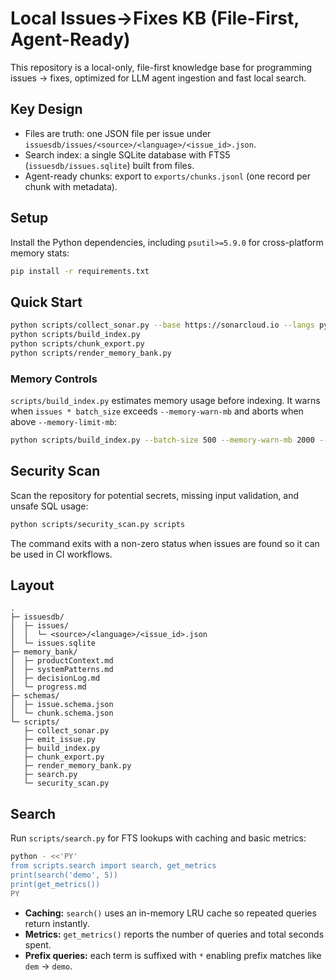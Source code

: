 # Local Issues→Fixes KB (File-First, Agent-Ready)

This repository is a local-only, file-first knowledge base for programming issues → fixes, optimized for LLM agent ingestion and fast local search.

## Key Design
- Files are truth: one JSON file per issue under `issuesdb/issues/<source>/<language>/<issue_id>.json`.
- Search index: a single SQLite database with FTS5 (`issuesdb/issues.sqlite`) built from files.
- Agent-ready chunks: export to `exports/chunks.jsonl` (one record per chunk with metadata).

## Setup
Install the Python dependencies, including `psutil>=5.9.0` for cross-platform memory stats:

```bash
pip install -r requirements.txt
```

## Quick Start
```bash
python scripts/collect_sonar.py --base https://sonarcloud.io --langs py --limit 200
python scripts/build_index.py
python scripts/chunk_export.py
python scripts/render_memory_bank.py
```

### Memory Controls

`scripts/build_index.py` estimates memory usage before indexing. It warns when
`issues * batch_size` exceeds `--memory-warn-mb` and aborts when above
`--memory-limit-mb`:

```bash
python scripts/build_index.py --batch-size 500 --memory-warn-mb 2000 --memory-limit-mb 4000
```

## Security Scan

Scan the repository for potential secrets, missing input validation, and unsafe SQL usage:

```bash
python scripts/security_scan.py scripts
```

The command exits with a non-zero status when issues are found so it can be used in CI workflows.

## Layout
```
.
├─ issuesdb/
│  ├─ issues/
│  │  └─ <source>/<language>/<issue_id>.json
│  └─ issues.sqlite
├─ memory_bank/
│  ├─ productContext.md
│  ├─ systemPatterns.md
│  ├─ decisionLog.md
│  └─ progress.md
├─ schemas/
│  ├─ issue.schema.json
│  └─ chunk.schema.json
└─ scripts/
   ├─ collect_sonar.py
   ├─ emit_issue.py
   ├─ build_index.py
   ├─ chunk_export.py
   ├─ render_memory_bank.py
   ├─ search.py
   └─ security_scan.py
```

## Search

Run `scripts/search.py` for FTS lookups with caching and basic metrics:

```bash
python - <<'PY'
from scripts.search import search, get_metrics
print(search('demo', 5))
print(get_metrics())
PY
```

- **Caching:** `search()` uses an in-memory LRU cache so repeated queries return instantly.
- **Metrics:** `get_metrics()` reports the number of queries and total seconds spent.
- **Prefix queries:** each term is suffixed with `*` enabling prefix matches like `dem` → `demo`.
